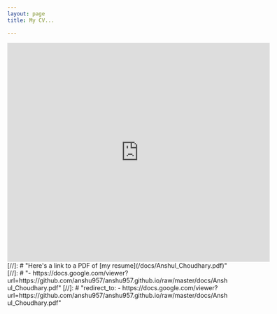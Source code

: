 ```yaml
---
layout: page
title: My CV...

---
```


<embed src="https://sumanbogati.github.io/sample.pdf" width="600px" height="500px" />
[//]: # "Here's a link to a PDF of [my resume](/docs/Anshul_Choudhary.pdf)"
[//]: # "- https://docs.google.com/viewer?url=https://github.com/anshu957/anshu957.github.io/raw/master/docs/Anshul_Choudhary.pdf"
[//]: # "redirect_to: - https://docs.google.com/viewer?url=https://github.com/anshu957/anshu957.github.io/raw/master/docs/Anshul_Choudhary.pdf"
